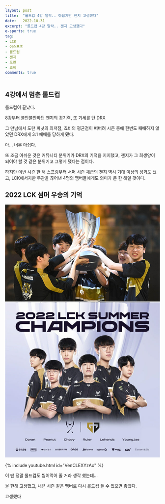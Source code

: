 ```yaml
---
layout: post
title:  "롤드컵 4강 탈락.. 아쉽지만 젠지 고생했다"
date:   2022-10-31
excerpt: "롤드컵 4강 탈락.. 젠지 고생했다"
e-sports: true
tag:
- LCK
- 이스포츠
- 롤드컵
- 젠지
- 도란
- 쵸비
comments: true
---
```


## 4강에서 멈춘 롤드컵

롤드컵이 끝났다.

8강부터 불안불안하던 젠지의 경기력, 또 기세를 탄 DRX

그 만남에서 도란 피넛의 최저점, 쵸비의 평균점이 떠버려 시즌 중에 한번도 패배하지 않았던 DRX에게 3:1 패배를 당하게 됐다.

아… 너무 아쉽다.

또 조금 아쉬운 것은 커뮤니티 분위기가 DRX의 기적을 지지했고, 젠지가 그 희생양이 되어야 할 것 같은 분위기고 그렇게 됐다는 점이다.

하지만 이번 시즌 한 해 스프링부터 서머 시즌 체급의 젠지 역시 기대 이상의 성과도 냈고, LCK에서지만 무관을 끊어낸 4명의 멤버들에게도 의미가 큰 한 해일 것이다.

## 2022 LCK 섬머 우승의 기억

![우승 사진](../img/2022/lck/2022-summer-lck-champion-gen_g_01.jpg)
![우승 사진](../img/2022/lck/2022-summer-lck-champion-gen_g_02.jpg)

{% include youtube.html id="VenCLEXYzAo" %}

이 땐 정말 롤드컵도 씹어먹어 줄 거라 생각 했는데...

올 한해 고생했고, 내년 시즌 같은 멤버로 다시 롤드컵 들 수 있으면 좋겠다.

고생했다